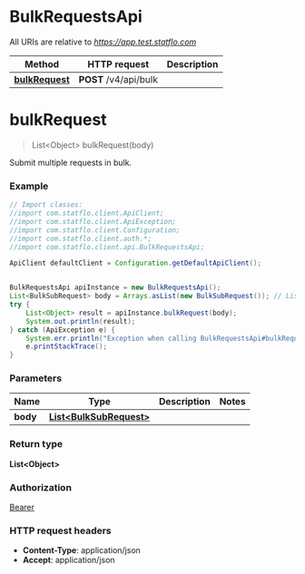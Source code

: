 # BulkRequestsApi

All URIs are relative to *https://app.test.statflo.com*

Method | HTTP request | Description
------------- | ------------- | -------------
[**bulkRequest**](BulkRequestsApi.md#bulkRequest) | **POST** /v4/api/bulk | 

<a name="bulkRequest"></a>
# **bulkRequest**
> List&lt;Object&gt; bulkRequest(body)



Submit multiple requests in bulk.

### Example
```java
// Import classes:
//import com.statflo.client.ApiClient;
//import com.statflo.client.ApiException;
//import com.statflo.client.Configuration;
//import com.statflo.client.auth.*;
//import com.statflo.client.api.BulkRequestsApi;

ApiClient defaultClient = Configuration.getDefaultApiClient();


BulkRequestsApi apiInstance = new BulkRequestsApi();
List<BulkSubRequest> body = Arrays.asList(new BulkSubRequest()); // List<BulkSubRequest> | 
try {
    List<Object> result = apiInstance.bulkRequest(body);
    System.out.println(result);
} catch (ApiException e) {
    System.err.println("Exception when calling BulkRequestsApi#bulkRequest");
    e.printStackTrace();
}
```

### Parameters

Name | Type | Description  | Notes
------------- | ------------- | ------------- | -------------
 **body** | [**List&lt;BulkSubRequest&gt;**](BulkSubRequest.md)|  |

### Return type

**List&lt;Object&gt;**

### Authorization

[Bearer](../README.md#Bearer)

### HTTP request headers

 - **Content-Type**: application/json
 - **Accept**: application/json


